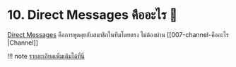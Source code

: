 # 10. Direct Messages คืออะไร 📨

[Direct Messages](<https://slack.com/help/articles/212281468-Understand-direct-messages#:~:text=Direct%20messages%20(DMs)%20are%20smaller,teammate%20to%20reschedule%20a%20meeting.>)  คือการพูดคุยกับสมาชิกในทีมโดยตรง ไม่ต้องผ่าน [[007-channel-คืออะไร |Channel]] 

!!! note
    [รายละเอียดเพิ่มเติมได้ที่นี่](https://slack.zendesk.com/hc/article_attachments/1500002930901/direct-messages-browser.png)

